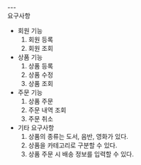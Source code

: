 ---\
요구사항

- 회원 기능 
    1. 회원 등록
    2. 회원 조회
- 상품 기능 
    1. 상품 등록
    2. 상품 수정
    3. 상품 조회
- 주문 기능 
    1. 상품 주문
    2. 주문 내역 조회 
    3. 주문 취소
- 기타 요구사항
    1. 상품의 종류는 도서, 음반, 영화가 있다.
    2. 상품을 카테고리로 구분할 수 있다.
    3. 상품 주문 시 배송 정보를 입력할 수 있다.
